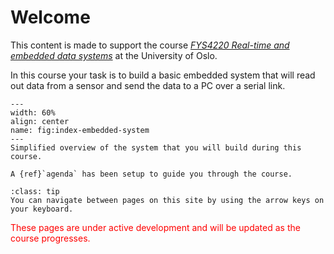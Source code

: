 # Welcome 
<!--Real-time and embedded data systems
-->

This content is made to support the course [*FYS4220 Real-time and embedded data systems*](https://www.uio.no/studier/emner/matnat/fys/FYS4220/index-eng.html) at the University of Oslo.

In this course your task is to build a basic embedded system that will read out data from a sensor and send the data to a PC over a serial link. 

<!--
```{figure} ./images/fys4220_logo.png
```
-->

```{figure} ./graphics/project_embedded_system.png
---
width: 60%
align: center
name: fig:index-embedded-system
---
Simplified overview of the system that you will build during this course. 
```

```{admonition} Weekly agenda!
A {ref}`agenda` has been setup to guide you through the course.
```

```{admonition} Tip!
:class: tip
You can navigate between pages on this site by using the arrow keys on your keyboard.
```

<font color='red'>These pages are under active development and will be updated as the course progresses.</font>
   
